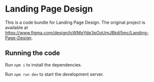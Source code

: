 
  # Landing Page Design

  This is a code bundle for Landing Page Design. The original project is available at https://www.figma.com/design/tcWMqYde3pOoUmJBkdj5mc/Landing-Page-Design.

  ## Running the code

  Run `npm i` to install the dependencies.

  Run `npm run dev` to start the development server.
  